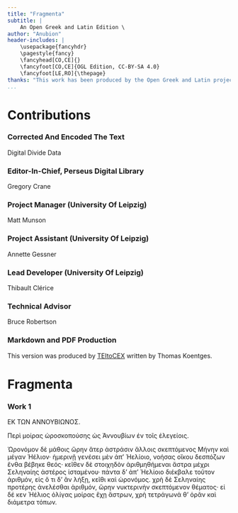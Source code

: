 ```yaml
---
title: "Fragmenta"
subtitle: |
	An Open Greek and Latin Edition \ 
author: "Anubion"
header-includes: | 
	\usepackage{fancyhdr}
	\pagestyle{fancy}
	\fancyhead[CO,CE]{}
	\fancyfoot[CO,CE]{OGL Edition, CC-BY-SA 4.0}
	\fancyfoot[LE,RO]{\thepage}
thanks: "This work has been produced by the Open Greek and Latin project through the help of volunteers. See contributions for details."
...
```


# Contributions


### Corrected And Encoded The Text

Digital Divide Data  
  
### Editor-In-Chief, Perseus Digital Library

Gregory Crane  
  
### Project Manager (University Of Leipzig)

Matt Munson  
  
### Project Assistant (University Of Leipzig)

Annette Gessner  
  
### Lead Developer (University Of Leipzig)

Thibault Clérice  
  
### Technical Advisor

Bruce Robertson  
  
### Markdown and PDF Production

This version was produced by [TEItoCEX](https://github.com/ThomasK81/TEItoCEX) written by Thomas Koentges.

# Fragmenta

### Work 1

<pb n="117"/>
<head>ΕΚ ΤΩΝ ΑΝΝΟΥΒΙΩΝΟΣ.</head>
<p>Περὶ μοίρας ὡροσκοπούσης ὡς Ἀννουβίων ἐν τοῖς
<lg>
<l rend="indent">ἐλεγείοις.</l>
</lg>
</p>
<p>Ὡρονόμον δὲ μάθοις ὥρην ἄτερ ἀστράσιν ἄλλοις
σκεπτόμενος Μήνην καὶ μέγαν Ἠέλιον·
ἡμερινῇ γενέσει μὲν ἀπʼ Ἠελίοιο, νοήσας
<lb n="90"/> οἴκου δεσπόζων ἔνθα βέβηκε θεός·
κεῖθεν δὲ στοιχηδὸν ἀριθμηθήμεναι ἄστρα
μέχρι Σεληναίης ἀστέρος ἱσταμένου·
πάντα δʼ ἀπʼ Ἠελίοιο διέκβαλε τοῦτον ἀριθμόν,
εἰς ὅ τι δʼ ἂν λήξῃ, κεῖθι καὶ ὡρονόμος.
<lb n="95"/> χρὴ δὲ Σεληναίης προτέρης ἀνελέσθαι ἀριθμόν,
ὥρην νυκτερινὴν σκεπτόμενον θέματος·
εἰ δέ κεν Ἠέλιος ὀλίγας μοίρας ἔχῃ ἄστρων,
χρὴ τετράγωνά θʼ ὁρᾶν καὶ διάμετρα τόπων.</p>

